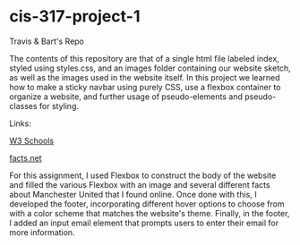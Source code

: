 # cis-317-project-1
Travis &amp; Bart's Repo

The contents of this repository are that of a single html file labeled index, styled using styles.css, and an images folder containing our website sketch, as well as the images used in the website itself.  In this project we learned how to make a sticky navbar using purely CSS, use a flexbox container to organize a website, and further usage of pseudo-elements and pseudo-classes for styling.  

Links: 

[W3 Schools](https://www.w3schools.com/)

[facts.net](https://facts.net/lifestyle/sports/19-facts-about-manchester-united/)


For this assignment, I used Flexbox to construct the body of the website and filled the various Flexbox with an image and several different facts about Manchester United that I found online. Once done with this, I developed the footer, incorporating different hover options to choose from with a color scheme that matches the website's theme. Finally, in the footer, I added an input email element that prompts users to enter their email for more information.

